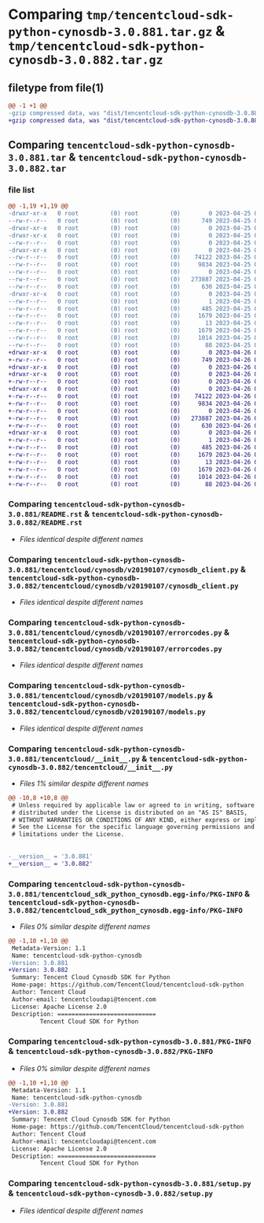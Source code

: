 # Comparing `tmp/tencentcloud-sdk-python-cynosdb-3.0.881.tar.gz` & `tmp/tencentcloud-sdk-python-cynosdb-3.0.882.tar.gz`

## filetype from file(1)

```diff
@@ -1 +1 @@
-gzip compressed data, was "dist/tencentcloud-sdk-python-cynosdb-3.0.881.tar", last modified: Tue Apr 25 00:34:48 2023, max compression
+gzip compressed data, was "dist/tencentcloud-sdk-python-cynosdb-3.0.882.tar", last modified: Wed Apr 26 03:14:07 2023, max compression
```

## Comparing `tencentcloud-sdk-python-cynosdb-3.0.881.tar` & `tencentcloud-sdk-python-cynosdb-3.0.882.tar`

### file list

```diff
@@ -1,19 +1,19 @@
-drwxr-xr-x   0 root         (0) root         (0)        0 2023-04-25 00:34:48.000000 tencentcloud-sdk-python-cynosdb-3.0.881/
--rw-r--r--   0 root         (0) root         (0)      749 2023-04-25 00:34:47.000000 tencentcloud-sdk-python-cynosdb-3.0.881/README.rst
-drwxr-xr-x   0 root         (0) root         (0)        0 2023-04-25 00:34:48.000000 tencentcloud-sdk-python-cynosdb-3.0.881/tencentcloud/
-drwxr-xr-x   0 root         (0) root         (0)        0 2023-04-25 00:34:48.000000 tencentcloud-sdk-python-cynosdb-3.0.881/tencentcloud/cynosdb/
--rw-r--r--   0 root         (0) root         (0)        0 2023-04-25 00:34:47.000000 tencentcloud-sdk-python-cynosdb-3.0.881/tencentcloud/cynosdb/__init__.py
-drwxr-xr-x   0 root         (0) root         (0)        0 2023-04-25 00:34:48.000000 tencentcloud-sdk-python-cynosdb-3.0.881/tencentcloud/cynosdb/v20190107/
--rw-r--r--   0 root         (0) root         (0)    74122 2023-04-25 00:34:47.000000 tencentcloud-sdk-python-cynosdb-3.0.881/tencentcloud/cynosdb/v20190107/cynosdb_client.py
--rw-r--r--   0 root         (0) root         (0)     9834 2023-04-25 00:34:47.000000 tencentcloud-sdk-python-cynosdb-3.0.881/tencentcloud/cynosdb/v20190107/errorcodes.py
--rw-r--r--   0 root         (0) root         (0)        0 2023-04-25 00:34:47.000000 tencentcloud-sdk-python-cynosdb-3.0.881/tencentcloud/cynosdb/v20190107/__init__.py
--rw-r--r--   0 root         (0) root         (0)   273887 2023-04-25 00:34:47.000000 tencentcloud-sdk-python-cynosdb-3.0.881/tencentcloud/cynosdb/v20190107/models.py
--rw-r--r--   0 root         (0) root         (0)      630 2023-04-25 00:34:47.000000 tencentcloud-sdk-python-cynosdb-3.0.881/tencentcloud/__init__.py
-drwxr-xr-x   0 root         (0) root         (0)        0 2023-04-25 00:34:48.000000 tencentcloud-sdk-python-cynosdb-3.0.881/tencentcloud_sdk_python_cynosdb.egg-info/
--rw-r--r--   0 root         (0) root         (0)        1 2023-04-25 00:34:48.000000 tencentcloud-sdk-python-cynosdb-3.0.881/tencentcloud_sdk_python_cynosdb.egg-info/dependency_links.txt
--rw-r--r--   0 root         (0) root         (0)      485 2023-04-25 00:34:48.000000 tencentcloud-sdk-python-cynosdb-3.0.881/tencentcloud_sdk_python_cynosdb.egg-info/SOURCES.txt
--rw-r--r--   0 root         (0) root         (0)     1679 2023-04-25 00:34:48.000000 tencentcloud-sdk-python-cynosdb-3.0.881/tencentcloud_sdk_python_cynosdb.egg-info/PKG-INFO
--rw-r--r--   0 root         (0) root         (0)       13 2023-04-25 00:34:48.000000 tencentcloud-sdk-python-cynosdb-3.0.881/tencentcloud_sdk_python_cynosdb.egg-info/top_level.txt
--rw-r--r--   0 root         (0) root         (0)     1679 2023-04-25 00:34:48.000000 tencentcloud-sdk-python-cynosdb-3.0.881/PKG-INFO
--rw-r--r--   0 root         (0) root         (0)     1014 2023-04-25 00:34:47.000000 tencentcloud-sdk-python-cynosdb-3.0.881/setup.py
--rw-r--r--   0 root         (0) root         (0)       88 2023-04-25 00:34:48.000000 tencentcloud-sdk-python-cynosdb-3.0.881/setup.cfg
+drwxr-xr-x   0 root         (0) root         (0)        0 2023-04-26 03:14:07.000000 tencentcloud-sdk-python-cynosdb-3.0.882/
+-rw-r--r--   0 root         (0) root         (0)      749 2023-04-26 03:14:07.000000 tencentcloud-sdk-python-cynosdb-3.0.882/README.rst
+drwxr-xr-x   0 root         (0) root         (0)        0 2023-04-26 03:14:07.000000 tencentcloud-sdk-python-cynosdb-3.0.882/tencentcloud/
+drwxr-xr-x   0 root         (0) root         (0)        0 2023-04-26 03:14:07.000000 tencentcloud-sdk-python-cynosdb-3.0.882/tencentcloud/cynosdb/
+-rw-r--r--   0 root         (0) root         (0)        0 2023-04-26 03:14:07.000000 tencentcloud-sdk-python-cynosdb-3.0.882/tencentcloud/cynosdb/__init__.py
+drwxr-xr-x   0 root         (0) root         (0)        0 2023-04-26 03:14:07.000000 tencentcloud-sdk-python-cynosdb-3.0.882/tencentcloud/cynosdb/v20190107/
+-rw-r--r--   0 root         (0) root         (0)    74122 2023-04-26 03:14:07.000000 tencentcloud-sdk-python-cynosdb-3.0.882/tencentcloud/cynosdb/v20190107/cynosdb_client.py
+-rw-r--r--   0 root         (0) root         (0)     9834 2023-04-26 03:14:07.000000 tencentcloud-sdk-python-cynosdb-3.0.882/tencentcloud/cynosdb/v20190107/errorcodes.py
+-rw-r--r--   0 root         (0) root         (0)        0 2023-04-26 03:14:07.000000 tencentcloud-sdk-python-cynosdb-3.0.882/tencentcloud/cynosdb/v20190107/__init__.py
+-rw-r--r--   0 root         (0) root         (0)   273887 2023-04-26 03:14:07.000000 tencentcloud-sdk-python-cynosdb-3.0.882/tencentcloud/cynosdb/v20190107/models.py
+-rw-r--r--   0 root         (0) root         (0)      630 2023-04-26 03:14:07.000000 tencentcloud-sdk-python-cynosdb-3.0.882/tencentcloud/__init__.py
+drwxr-xr-x   0 root         (0) root         (0)        0 2023-04-26 03:14:07.000000 tencentcloud-sdk-python-cynosdb-3.0.882/tencentcloud_sdk_python_cynosdb.egg-info/
+-rw-r--r--   0 root         (0) root         (0)        1 2023-04-26 03:14:07.000000 tencentcloud-sdk-python-cynosdb-3.0.882/tencentcloud_sdk_python_cynosdb.egg-info/dependency_links.txt
+-rw-r--r--   0 root         (0) root         (0)      485 2023-04-26 03:14:07.000000 tencentcloud-sdk-python-cynosdb-3.0.882/tencentcloud_sdk_python_cynosdb.egg-info/SOURCES.txt
+-rw-r--r--   0 root         (0) root         (0)     1679 2023-04-26 03:14:07.000000 tencentcloud-sdk-python-cynosdb-3.0.882/tencentcloud_sdk_python_cynosdb.egg-info/PKG-INFO
+-rw-r--r--   0 root         (0) root         (0)       13 2023-04-26 03:14:07.000000 tencentcloud-sdk-python-cynosdb-3.0.882/tencentcloud_sdk_python_cynosdb.egg-info/top_level.txt
+-rw-r--r--   0 root         (0) root         (0)     1679 2023-04-26 03:14:07.000000 tencentcloud-sdk-python-cynosdb-3.0.882/PKG-INFO
+-rw-r--r--   0 root         (0) root         (0)     1014 2023-04-26 03:14:07.000000 tencentcloud-sdk-python-cynosdb-3.0.882/setup.py
+-rw-r--r--   0 root         (0) root         (0)       88 2023-04-26 03:14:07.000000 tencentcloud-sdk-python-cynosdb-3.0.882/setup.cfg
```

### Comparing `tencentcloud-sdk-python-cynosdb-3.0.881/README.rst` & `tencentcloud-sdk-python-cynosdb-3.0.882/README.rst`

 * *Files identical despite different names*

### Comparing `tencentcloud-sdk-python-cynosdb-3.0.881/tencentcloud/cynosdb/v20190107/cynosdb_client.py` & `tencentcloud-sdk-python-cynosdb-3.0.882/tencentcloud/cynosdb/v20190107/cynosdb_client.py`

 * *Files identical despite different names*

### Comparing `tencentcloud-sdk-python-cynosdb-3.0.881/tencentcloud/cynosdb/v20190107/errorcodes.py` & `tencentcloud-sdk-python-cynosdb-3.0.882/tencentcloud/cynosdb/v20190107/errorcodes.py`

 * *Files identical despite different names*

### Comparing `tencentcloud-sdk-python-cynosdb-3.0.881/tencentcloud/cynosdb/v20190107/models.py` & `tencentcloud-sdk-python-cynosdb-3.0.882/tencentcloud/cynosdb/v20190107/models.py`

 * *Files identical despite different names*

### Comparing `tencentcloud-sdk-python-cynosdb-3.0.881/tencentcloud/__init__.py` & `tencentcloud-sdk-python-cynosdb-3.0.882/tencentcloud/__init__.py`

 * *Files 1% similar despite different names*

```diff
@@ -10,8 +10,8 @@
 # Unless required by applicable law or agreed to in writing, software
 # distributed under the License is distributed on an "AS IS" BASIS,
 # WITHOUT WARRANTIES OR CONDITIONS OF ANY KIND, either express or implied.
 # See the License for the specific language governing permissions and
 # limitations under the License.
 
 
-__version__ = '3.0.881'
+__version__ = '3.0.882'
```

### Comparing `tencentcloud-sdk-python-cynosdb-3.0.881/tencentcloud_sdk_python_cynosdb.egg-info/PKG-INFO` & `tencentcloud-sdk-python-cynosdb-3.0.882/tencentcloud_sdk_python_cynosdb.egg-info/PKG-INFO`

 * *Files 0% similar despite different names*

```diff
@@ -1,10 +1,10 @@
 Metadata-Version: 1.1
 Name: tencentcloud-sdk-python-cynosdb
-Version: 3.0.881
+Version: 3.0.882
 Summary: Tencent Cloud Cynosdb SDK for Python
 Home-page: https://github.com/TencentCloud/tencentcloud-sdk-python
 Author: Tencent Cloud
 Author-email: tencentcloudapi@tencent.com
 License: Apache License 2.0
 Description: ============================
         Tencent Cloud SDK for Python
```

### Comparing `tencentcloud-sdk-python-cynosdb-3.0.881/PKG-INFO` & `tencentcloud-sdk-python-cynosdb-3.0.882/PKG-INFO`

 * *Files 0% similar despite different names*

```diff
@@ -1,10 +1,10 @@
 Metadata-Version: 1.1
 Name: tencentcloud-sdk-python-cynosdb
-Version: 3.0.881
+Version: 3.0.882
 Summary: Tencent Cloud Cynosdb SDK for Python
 Home-page: https://github.com/TencentCloud/tencentcloud-sdk-python
 Author: Tencent Cloud
 Author-email: tencentcloudapi@tencent.com
 License: Apache License 2.0
 Description: ============================
         Tencent Cloud SDK for Python
```

### Comparing `tencentcloud-sdk-python-cynosdb-3.0.881/setup.py` & `tencentcloud-sdk-python-cynosdb-3.0.882/setup.py`

 * *Files identical despite different names*

